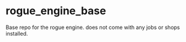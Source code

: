 # rogue_engine_base

Base repo for the rogue engine. does not come with any jobs or shops installed. 